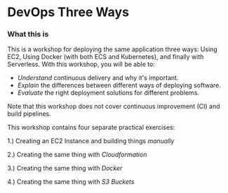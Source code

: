 # DevOps Three Ways

### What this is

This is a workshop for deploying the same application three ways: Using EC2, Using Docker (with both ECS and Kubernetes), and finally with Serverless. With this workshop, you will be able to:

 - *Understand* continuous delivery and why it's important.
 - *Explain* the differences between different ways of deploying software.
 - *Evaluate* the right deployment solutions for different problems.

Note that this workshop does not cover continuous improvement (CI) and build pipelines.

This workshop contains four separate practical exercises:

1.) Creating an EC2 Instance and building things *manually*

2.) Creating the same thing with *Cloudformation*

3.) Creating the same thing with *Docker*

4.) Creating the same thing with *S3 Buckets*
